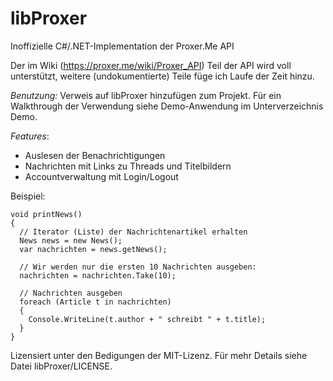 # libProxer
Inoffizielle C#/.NET-Implementation der Proxer.Me API

Der im Wiki (https://proxer.me/wiki/Proxer_API) Teil der API wird voll unterstützt, weitere (undokumentierte) Teile füge ich
Laufe der Zeit hinzu.

*Benutzung:*
Verweis auf libProxer hinzufügen zum Projekt. Für ein Walkthrough der Verwendung siehe Demo-Anwendung im Unterverzeichnis Demo.

*Features*:
 - Auslesen der Benachrichtigungen
 - Nachrichten mit Links zu Threads und Titelbildern
 - Accountverwaltung mit Login/Logout
 
 Beispiel: 

```
void printNews()
{
  // Iterator (Liste) der Nachrichtenartikel erhalten
  News news = new News();
  var nachrichten = news.getNews();
  
  // Wir werden nur die ersten 10 Nachrichten ausgeben:
  nachrichten = nachrichten.Take(10);
  
  // Nachrichten ausgeben
  foreach (Article t in nachrichten)
  {
    Console.WriteLine(t.author + " schreibt " + t.title);
  }
}
```

Lizensiert unter den Bedigungen der MIT-Lizenz. Für mehr Details siehe Datei libProxer/LICENSE.
